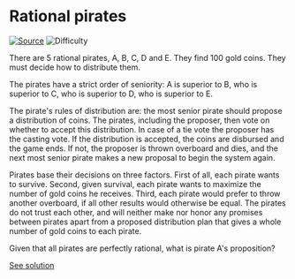 # Rational pirates

[![Source](https://img.shields.io/badge/Source-%E2%9C%93-green.svg)](https://en.wikipedia.org/wiki/Pirate_game)
![Difficulty](https://img.shields.io/badge/Difficulty-hard-red.svg)

There are 5 rational pirates, A, B, C, D and E. They find 100 gold coins. They
must decide how to distribute them.

The pirates have a strict order of seniority: A is superior to B, who is
superior to C, who is superior to D, who is superior to E.

The pirate's rules of distribution are: the most senior pirate should propose
a distribution of coins. The pirates, including the proposer, then vote on
whether to accept this distribution. In case of a tie vote the proposer has the
casting vote. If the distribution is accepted, the coins are disbursed and the
game ends. If not, the proposer is thrown overboard and dies, and the next most
senior pirate makes a new proposal to begin the system again.

Pirates base their decisions on three factors. First of all, each pirate wants
to survive. Second, given survival, each pirate wants to maximize the number
of gold coins he receives. Third, each pirate would prefer to throw another
overboard, if all other results would otherwise be equal. The pirates do not
trust each other, and will neither make nor honor any promises between pirates
apart from a proposed distribution plan that gives a whole number of gold coins
to each pirate.

Given that all pirates are perfectly rational, what is pirate A's proposition?

[See solution](solution.md)
